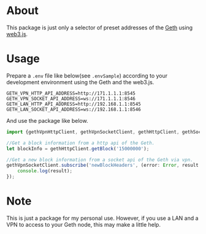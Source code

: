# About
This package is  just only a selector of preset addresses of the [Geth](https://github.com/ethereum/go-ethereum) using [web3.js](https://github.com/ChainSafe/web3.js).

# Usage
Prepare a `.env` file like below(see `.envSample`) according to your development environment using the Geth and the web3.js.  
```shell
GETH_VPN_HTTP_API_ADDRESS=http://171.1.1.1:8545
GETH_VPN_SOCKET_API_ADDRESS=ws://171.1.1.1:8546
GETH_LAN_HTTP_API_ADDRESS=http://192.168.1.1:8545
GETH_LAN_SOCKET_API_ADDRESS=ws://192.168.1.1:8546
```
And use the package like below.
```javascript
import {gethVpnHttpClient, gethVpnSocketClient, gethHttpClient, gethSocketClient} from "@pierogi.dev/get_geth_connections";

//Get a block information from a http api of the Geth.
let blockInfo = gethHttpClient.getBlock('15000000');

//Get a new block information from a socket api of the Geth via vpn.
gethVpnSocketClient.subscribe('newBlockHeaders', (error: Error, result: T) => {
    console.log(result);
});
```
# Note
This is just a package for my personal use.
However, if you use a LAN and a VPN to access to your Geth node, this may make a little help.
